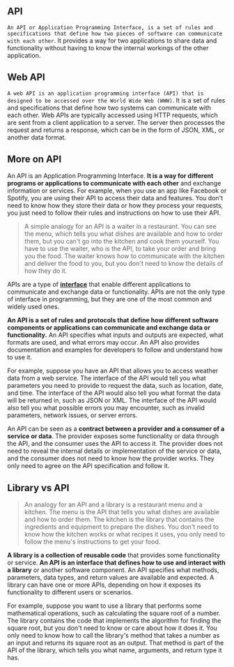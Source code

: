 
## API

`An API or Application Programming Interface, is a set of rules and specifications that define how two pieces of software can communicate with each other`. It provides a way for two applications to share data and functionality without having to know the internal workings of the other application.

## Web API

`A web API is an application programming interface (API) that is designed to be accessed over the World Wide Web (WWW)`. It is a set of rules and specifications that define how two systems can communicate with each other. Web APIs are typically accessed using HTTP requests, which are sent from a client application to a server. The server then processes the request and returns a response, which can be in the form of JSON, XML, or another data format.


## More on API

An API is an Application Programming Interface. **It is a way for different programs or applications to communicate with each other** and exchange information or services.
For example, when you use an app like Facebook or Spotify, you are using their API to access their data and features. You don't need to know how they store their data or how they process your requests, you just need to follow their rules and instructions on how to use their API.

> A simple analogy for an API is a waiter in a restaurant. You can see the menu, which tells you what dishes are available and how to order them, but you can't go into the kitchen and cook them yourself. You have to use the waiter, who is the API, to take your order and bring you the food. The waiter knows how to communicate with the kitchen and deliver the food to you, but you don't need to know the details of how they do it.

APIs are a type of **[interface](interface.md)** that enable different applications to communicate and exchange data or functionality. APIs are not the only type of interface in programming, but they are one of the most common and widely used ones.

**An API is a set of rules and protocols that define how different software components or applications can communicate and exchange data or functionality.**
An API specifies what inputs and outputs are expected, what formats are used, and what errors may occur.
An API also provides documentation and examples for developers to follow and understand how to use it.

For example, suppose you have an API that allows you to access weather data from a web service.
The interface of the API would tell you what parameters you need to provide to request the data, such as location, date, and time.
The interface of the API would also tell you what format the data will be returned in, such as JSON or XML.
The interface of the API would also tell you what possible errors you may encounter, such as invalid parameters, network issues, or server errors.

An API can be seen as a **contract between a provider and a consumer of a service or data**. The provider exposes some functionality or data through the API, and the consumer uses the API to access it. The provider does not need to reveal the internal details or implementation of the service or data, and the consumer does not need to know how the provider works. They only need to agree on the API specification and follow it.


## Library vs API

> An analogy for an API and a library is a restaurant menu and a kitchen. The menu is the API that tells you what dishes are available and how to order them. The kitchen is the library that contains the ingredients and equipment to prepare the dishes. You don't need to know how the kitchen works or what recipes it uses, you only need to follow the menu's instructions to get your food.

**A library is a collection of reusable code** that provides some functionality or service.
**An API is an interface that defines how to use and interact with a library** or another software component. An API specifies what methods, parameters, data types, and return values are available and expected. A library can have one or more APIs, depending on how it exposes its functionality to different users or scenarios.

For example, suppose you want to use a library that performs some mathematical operations, such as calculating the square root of a number. The library contains the code that implements the algorithm for finding the square root, but you don't need to know or care about how it does it. You only need to know how to call the library's method that takes a number as an input and returns its square root as an output. That method is part of the API of the library, which tells you what name, arguments, and return type it has.

